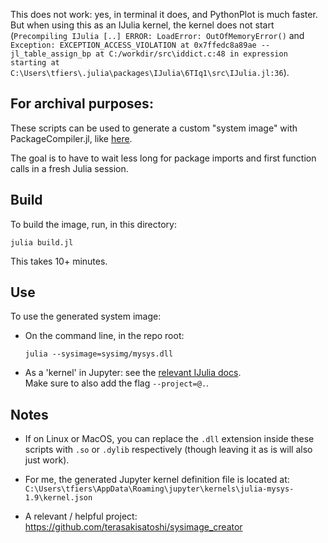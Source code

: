 
This does not work: yes, in terminal it does, and PythonPlot is much faster.
But when using this as an IJulia kernel, the kernel does not start
(`Precompiling IJulia [..]
ERROR: LoadError: OutOfMemoryError()` and `Exception: EXCEPTION_ACCESS_VIOLATION at 0x7ffedc8a89ae -- jl_table_assign_bp at C:/workdir/src\iddict.c:48
in expression starting at C:\Users\tfiers\.julia\packages\IJulia\6TIq1\src\IJulia.jl:36`).


## For archival purposes:

These scripts can be used to generate a custom "system image" with PackageCompiler.jl, like [here](
https://julialang.github.io/PackageCompiler.jl/stable/examples/plots.html).

The goal is to have to wait less long for package imports and first function calls in a
fresh Julia session.


## Build

To build the image, run, in this directory:
```
julia build.jl
```
This takes 10+ minutes.


## Use

To use the generated system image:

- On the command line, in the repo root:
  ```
  julia --sysimage=sysimg/mysys.dll
  ```

- As a 'kernel' in Jupyter: see the
  [relevant IJulia docs](
    https://julialang.github.io/IJulia.jl/stable/manual/installation/#Installing-additional-Julia-kernels).  
  Make sure to also add the flag `--project=@.`.


## Notes

- If on Linux or MacOS, you can replace the `.dll` extension inside these scripts with `.so` or `.dylib` respectively (though leaving it as is will also just work).

- For me, the generated Jupyter kernel definition file is located at:  
  `C:\Users\tfiers\AppData\Roaming\jupyter\kernels\julia-mysys-1.9\kernel.json`

- A relevant / helpful project: https://github.com/terasakisatoshi/sysimage_creator
